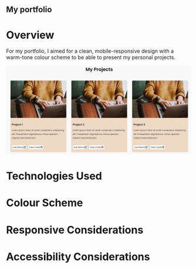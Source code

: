 ## My portfolio

# Overview

For my portfolio, I aimed for a clean, mobile-responsive design with a warm-tone colour scheme to be able to present my personal projects.

![Image of portfolio projects template](portfolio-projects.png)

# Technologies Used

# Colour Scheme

# Responsive Considerations

# Accessibility Considerations





